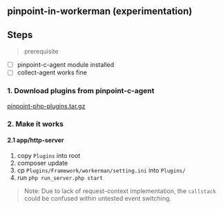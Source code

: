## pinpoint-in-workerman (experimentation)

## Steps

> prerequisite 

- [ ] pinpoint-c-agent module installed
- [ ] collect-agent works fine

### 1. Download plugins from pinpoint-c-agent

[ pinpoint-php-plugins.tar.gz ](https://github.com/pinpoint-apm/pinpoint-c-agent/releases/download/v4.0.0-beta/pinpoint-php-plugins-v4.0.0.tar.gz)

### 2. Make it works

#### 2.1 app/http-server

1. copy `Plugins` into root
2. composer update
3. cp `Plugins/Framework/workerman/setting.ini` into `Plugins/`
4. run `php run_server.php start`

> Note:
> Due to lack of request-context implementation, the `callstack` could be confused within untested event switching.
